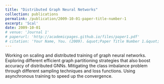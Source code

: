 ```yaml
---
title: "Distributed Graph Neural Networks"
collection: publications
permalink: /publication/2009-10-01-paper-title-number-1
excerpt: 'Scal'
date: 2009-10-01
# venue: 'Journal 1'
# paperurl: 'http://academicpages.github.io/files/paper1.pdf'
# citation: 'Your Name, You. (2009). &quot;Paper Title Number 1.&quot; <i>Journal 1</i>. 1(1).'
---
```


Working on scaling and distributed training of graph neural networks. Exploring different efficient graph partitioning strategies that also boost accuracy of distributed GNNs. Mitigating the class imbalance problem through different sampling techniques and loss functions. Using asynchronous training to speed up the convergence.
